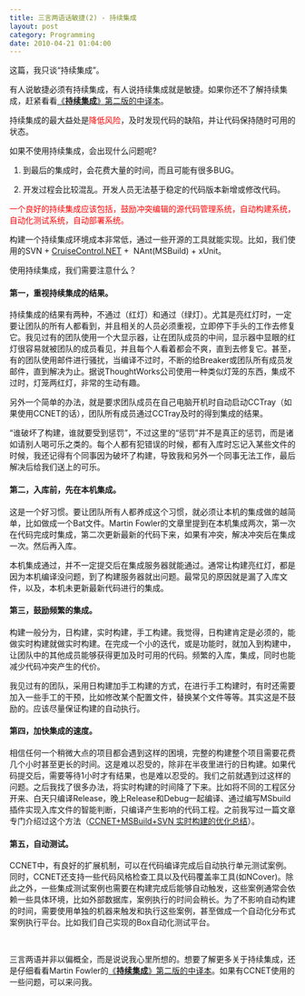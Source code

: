 ```yaml
---
title: 三言两语话敏捷(2) - 持续集成
layout: post
category: Programming
date: 2010-04-21 01:04:00
---
```


这篇，我只谈&#8220;持续集成&#8221;。

有人说敏捷必须有持续集成，有人说持续集成就是敏捷。如果你还不了解持续集成，赶紧看看[《**持续集成**》第二版的中译本](http://article.yeeyan.org/view/2251/94882)。

持续集成的最大益处是<span style="color: red;">降低风险</span>，及时发现代码的缺陷，并让代码保持随时可用的状态。

如果不使用持续集成，会出现什么问题呢?

1. 到最后的集成时，会花费大量的时间，而且可能有很多BUG。

2. 开发过程会比较混乱。开发人员无法基于稳定的代码版本新增或修改代码。

<span style="color: red;">一个良好的持续集成应该包括，鼓励冲突编辑的源代码管理系统，自动构建系统，自动化测试系统，自动部署系统。</span>

构建一个持续集成环境成本非常低，通过一些开源的工具就能实现。比如，我们使用的SVN + [CruiseControl.NET](http://ccnet.thoughtworks.com/) +&nbsp; NAnt(MSBuild) + xUnit。

使用持续集成，我们需要注意什么？

#### 第一，重视持续集成的结果。

持续集成的结果有两种，不通过（红灯）和通过（绿灯）。尤其是亮红灯时，一定要让团队的所有人都看到，并且相关的人员必须重视，立即停下手头的工作去修复它。我见过有的团队使用一个大显示器，让在团队成员的中间，显示器中显眼的红灯很容易就被团队的成员看见，并且每个人看着都会不爽，直到去修复它。甚至，有的团队使用邮件进行骚扰，当编译不过时，不断的给Breaker或团队所有成员发邮件，直到解决为止。据说ThoughtWorks公司使用一种类似灯笼的东西，集成不过时，灯笼两红灯，非常的生动有趣。

另外一个简单的办法，就是要求团队成员在自己电脑开机时自动启动CCTray（如果使用CCNET的话），团队所有成员通过CCTray及时的得到集成的结果。

&#8220;谁破坏了构建，谁就要受到惩罚&#8221;，不过这里的&#8220;惩罚&#8221;并不是真正的惩罚，而是诸如请别人喝可乐之类的。每个人都有犯错误的时候，都有入库时忘记入某些文件的时候，我还记得有个同事因为破坏了构建，导致我和另外一个同事无法工作，最后解决后给我们送上的可乐。

#### 第二，入库前，先在本机集成。

这是一个好习惯。要让团队所有人都养成这个习惯，就必须让本机的集成做的越简单，比如做成一个Bat文件。Martin Fowler的文章里提到在本机集成两次，第一次在代码完成时集成，第二次更新最新的代码下来，如果有冲突，解决冲突后在集成一次。然后再入库。

本机集成通过，并不一定提交后在集成服务器就能通过。通常让构建亮红灯，都是因为本机编译没问题，到了构建服务器就出问题。最常见的原因就是漏了入库文件，以及，本机未更新最新代码进行的集成。

#### 第三，鼓励频繁的集成。

构建一般分为，日构建，实时构建，手工构建。我觉得，日构建肯定是必须的，能做实时构建就做实时构建。在完成一个小的迭代，或是功能时，就加入到构建中，让团队中的其他成员能够获得更加及时可用的代码。频繁的入库，集成，同时也能减少代码冲突产生的代价。

我见过有的团队，采用日构建加手工构建的方式，在进行手工构建时，有时还需要加入一些手工的干预，比如修改某个配置文件，替换某个文件等等。其实这是不鼓励的。应该尽量保证构建的自动执行。

#### 第四，加快集成的速度。

相信任何一个稍微大点的项目都会遇到这样的困境，完整的构建整个项目需要花费几个小时甚至更长的时间。这是难以忍受的，除非在半夜里进行的日构建。如果代码提交后，需要等待1小时才有结果，也是难以忍受的。我们之前就遇到过这样的问题。之后我找了很多办法，将实时构建的时间降了下来。比如将不同的工程区分开来、白天只编译Release，晚上Release和Debug一起编译、通过编写MSbuild插件实现入库文件的智能判断，只编译产生影响的代码工程。之前我写过一篇文章专门介绍过这个方法（[CCNET+MSBuild+SVN 实时构建的优化总结](http://www.cnblogs.com/coderzh/archive/2009/04/05/1429858.html)）。

#### 第五，自动测试。

CCNET中，有良好的扩展机制，可以在代码编译完成后自动执行单元测试案例。同时，CCNET还支持一些代码风格检查工具以及代码覆盖率工具(如NCover)。除此之外，一些集成测试案例也需要在构建完成后能够自动触发，这些案例通常会依赖一些具体环境，比如外部数据库，案例执行的时间会稍长。为了不影响自动构建的时间，需要使用单独的机器来触发和执行这些案例，甚至做成一个自动化分布式案例执行平台。比如我们自己实现的Box自动化测试平台。

&nbsp;

三言两语并非以偏概全，而是说说我心里所想的。想要了解更多关于持续集成，还是仔细看看Martin Fowler的[《**持续集成**》第二版的中译本](http://article.yeeyan.org/view/2251/94882)。如果有CCNET使用的一些问题，可以来问我。
